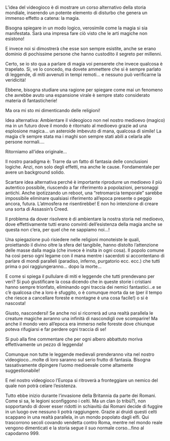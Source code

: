 L’idea del videogioco è di mostrare un corso alternativo della storia mondiale, inserendo un potente elemento di disturbo che genera un immenso effetto a catena: la magia.

Bisogna spiegare in un modo logico, verosimile come la magia si sia manifestata. Sarà una impresa fare ciò visto che le arti magiche non esistono!

E invece noi si dimostrerà che esse son sempre esistite, anche se erano dominio di pochissime persone che hanno custodito il segreto per millenni.

Certo, se io sto qua a parlare di magia voi penserete che invece qualcosa è trapelato. Si, ve lo concedo, ma dovete ammettere che si è sempre parlato di leggende, di miti avvenuti in tempi remoti… e nessuno può verificarne la veridicità!

Ebbene, bisogna studiare una ragione per spiegare come mai un fenomeno che avrebbe avuto una espansione virale è sempre stato considerato materia di fantasticherie!

Ma ora mi sto mi dimenticando delle religioni!

Idea alternativa: Ambientare il videogioco non nel nostro medioevo (magico) ma in un futuro dove il mondo è ritornato al medioevo grazie ad una esplosione magica… un asteroide imbevuto di mana, qualcosa di simile! La magia c’è sempre stata ma i maghi son sempre stati abili a celarla alle persone normali….

Ritorniamo all’idea originale…

Il nostro paradigma è: Trarre da un fatto di fantasia delle conclusioni logiche. Anzi, non solo degli effetti, ma anche le cause. Fondamentale per avere un background solido.

Scartare idea alternativa perché è importante riprodurre un medioevo il più autentico possibile, riuscendo a far riferimento a popolazioni, personaggi antichi. Anche ipotizzando un reboot, una “retromarcia temporale” sarebbe impossibile eliminare qualsiasi riferimento all’epoca presente o peggio ancora, futura. L’atmosfera ne risentirebbe! E non ho intenzione di creare una sorta di Assassin’s Creed.

Il problema da dover risolvere è di ambientare la nostra storia nel medioevo, dove effettivamente tutti erano convinti dell’esistenza della magia anche se questa non c’era, per quel che ne sappiamo noi…!

Una spiegazione può risiedere nelle religioni monoteiste le quali, proiettando il divino oltre la sfera del tangibile, hanno distolto l’attenzione delle masse dalla magia (che invece è insita in ogni cosa). Il popolo comune ha così perso ogni legame con il mana mentre i sacerdoti si accontentano di parlare di mondi paralleli (paradiso, inferno, purgatorio ecc. ecc.) che tutti prima o poi raggiungeranno… dopo la morte…

E come si spiega il pullulare di miti e leggende che tutti prendevano per veri? Si può giustificare la cosa dicendo che in queste storie i cristiani hanno sempre trionfato, eliminando ogni traccia dei nemici fantastici…e se c’è qualcosa che a loro è sfuggito, o è comunque morta da se (per il tempo che riesce a cancellare foreste e montagne è una cosa facile!) o si è nascosta!

Giusto, nascondersi! Se anche noi si ricorrerà ad una realtà parallela le creature magiche avranno una infinità di nascondigli ove scomparire! Ma anche il mondo vero all’epoca era immerso nelle foreste dove chiunque poteva rifugiarsi e far perdere ogni traccia di se!

Si può alla fine commentare che per ogni albero abbattuto moriva effettivamente un pezzo di leggenda!

Comunque non tutte le leggende medievali prenderanno vita nel nostro videogioco…molte di loro saranno sul serio frutto di fantasia. Bisogna tassativamente dipingere l’uomo medioevale come altamente suggestionabile!

E nel nostro videogioco l’Europa si ritroverà a fronteggiare un nemico del quale non potrà celare l’esistenza.

Tutto ebbe inizio durante l’invasione della Britannia da parte dei Romani. Come si sa, le legioni sconfiggono i celti. Ma un clan (o tribù?), non sopportando di dover esser ridotti in schiavitù dai Romani decide di fuggire in un luogo ove nessuno li potrà raggiungere. Grazie ai druidi questi celti scappano in una realtà parallela, in un mondo popolato dagli elfi. Qui trascorrono secoli covando vendetta contro Roma, mentre nel mondo reale vengono dimenticati e la storia segue il suo normale corso…fino al capodanno 999.
